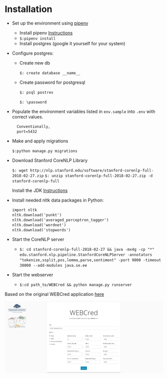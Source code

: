# Installation
- Set up the environment using [pipenv](https://github.com/pypa/pipenv)
   - Install pipenv [Instructions](https://github.com/pypa/pipenv#installation)
   - `$:pipenv install`
   - Install postgres (google it yourself for your system)
   
- Configure postgres:
   - Create new db
        
        `$: create database __name__`
   - Create password for postgresql
        
        `$: psql postres`
        
        `$: \password`

- Populate the environment variables listed in `env.sample` into `.env` 
with correct values.
        
        Conventionally,
        port=5432

- Make and apply migrations
    
    `$:python manage.py migrations`

- Download Stanford CoreNLP Library
    
    `$: wget http://nlp.stanford.edu/software/stanford-corenlp-full-2018-02-27.zip`
    `$: unzip stanford-corenlp-full-2018-02-27.zip -d stanford-corenlp-full`
    
    Install the JDK [Instructions](http://www.oracle.com/technetwork/java/javase/downloads/jdk10-downloads-4416644.html)
    
- Install needed nltk data packages in Python:

    ```
    import nltk
    nltk.download('punkt')
    nltk.download('averaged_perceptron_tagger')
    nltk.download('wordnet')
    nltk.download('stopwords')
    ```

- Start the CoreNLP server

    - `$: cd stanford-corenlp-full-2018-02-27 && java -mx4g -cp "*" edu.stanford.nlp.pipeline.StanfordCoreNLPServer -annotators "tokenize,ssplit,pos,lemma,parse,sentiment" -port 9000 -timeout 30000 --add-modules java.se.ee`

- Start the webserver

    - `$:cd path_to/WEBCred && python manage.py runserver`
 

Based on the original WEBCred application [here](https://github.com/Shriyanshagro/WEBCred)

![WEBCred](static/screenshot.png)